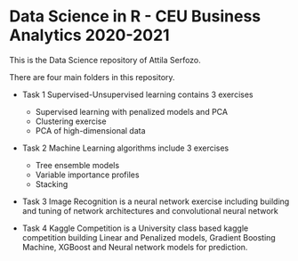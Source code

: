 # Data Science in R - CEU Business Analytics 2020-2021

This is the Data Science repository of Attila Serfozo.

There are four main folders in this repository.

- Task 1 Supervised-Unsupervised learning contains 3 exercises
	- Supervised learning with penalized models and PCA
	- Clustering exercise
	- PCA of high-dimensional data

- Task 2 Machine Learning algorithms include 3 exercises
	- Tree ensemble models
	- Variable importance profiles
	- Stacking

- Task 3 Image Recognition is a neural network exercise including building and tuning of network architectures and convolutional neural network 

- Task 4 Kaggle Competition is a University class based kaggle competition building Linear and Penalized models, Gradient Boosting Machine, XGBoost and Neural network models for prediction.